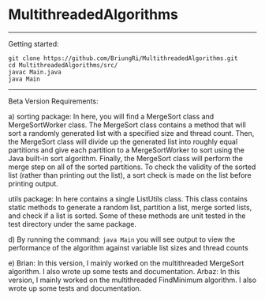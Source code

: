 # MultithreadedAlgorithms

----

Getting started:
```
git clone https://github.com/BriungRi/MultithreadedAlgorithms.git
cd MultithreadedAlgorithms/src/
javac Main.java
java Main
```

----

Beta Version Requirements:

a) 
sorting package:
In here, you will find a MergeSort class and MergeSortWorker class. The MergeSort class contains a method that will
sort a randomly generated list with a specified size and thread count. Then, the MergeSort class will divide up the
generated list into roughly equal partitions and give each partition to a MergeSortWorker to sort using the Java built-in
sort algorithm. Finally, the MergeSort class will perform the merge step on all of the sorted partitions. To check the
validity of the sorted list (rather than printing out the list), a sort check is made on the list before printing output.

utils package:
In here contains a single ListUtils class. This class contains static methods to generate a random list, partition a list,
merge sorted lists, and check if a list is sorted. Some of these methods are unit tested in the test directory under the
same package.

d) 
By running the command:
`java Main`
you will see output to view the performance of the algorithm against variable list sizes and thread counts

e)
Brian: In this version, I mainly worked on the multithreaded MergeSort algorithm. I also wrote up some tests and documentation.
Arbaz: In this version, I mainly worked on the multithreaded FindMinimum algorithm. I also wrote up some tests and documentation.

